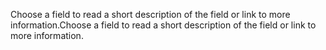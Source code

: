 <span data-ttu-id="19a5c-101">Choose a field to read a short description of the field or link to more information.</span><span class="sxs-lookup"><span data-stu-id="19a5c-101">Choose a field to read a short description of the field or link to more information.</span></span>
